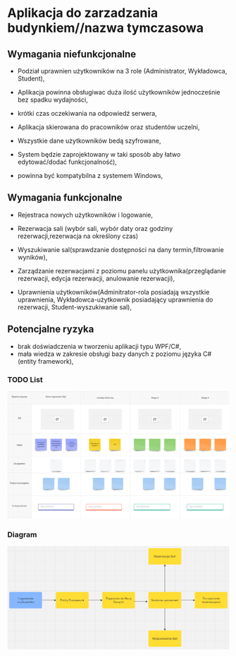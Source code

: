 # Aplikacja do zarzadzania budynkiem//nazwa tymczasowa

## Wymagania niefunkcjonalne
- Podział uprawnien użytkowników na 3 role (Administrator, Wykładowca, Student),
  
- Aplikacja powinna obsługiwac duża ilość użytkowników jednocześnie bez spadku wydajności,
  
- krótki czas oczekiwania na odpowiedź serwera,
  
- Aplikacja skierowana do pracowników oraz studentów uczelni,
  
- Wszystkie dane użytkowników bedą szyfrowane,
  
- System będzie zaprojektowany w taki sposób aby łatwo edytować/dodać funkcjonalność),<br>
- powinna być kompatybilna z systemem Windows,


## Wymagania funkcjonalne
- Rejestraca nowych użytkowników i logowanie,<br>
- Rezerwacja sali (wybór sali, wybór daty oraz godziny rezerwacji,rezerwacja na określony czas)
  
- Wyszukiwanie sal(sprawdzanie dostępności na dany termin,filtrowanie wyników),
  
- Zarządzanie rezerwacjami z poziomu panelu użytkownika(przeglądanie rezerwacji, edycja rezerwacji, anulowanie rezerwacji),
  
- Uprawnienia użytkowników(Adminitrator-rola posiadają wszystkie uprawnienia, Wykładowca-użytkownik posiadający uprawnienia do rezerwacji, Student-wyszukiwanie sal),
 
## Potencjalne ryzyka
- brak doświadczenia w tworzeniu aplikacji typu WPF/C#,<br>
- mała wiedza w zakresie obsługi bazy danych z poziomu języka C# (entity framework),<br>


### TODO List

![Todo](Img/TODO.png)

### Diagram

![Flowchart](Img/Flowchart.png)


